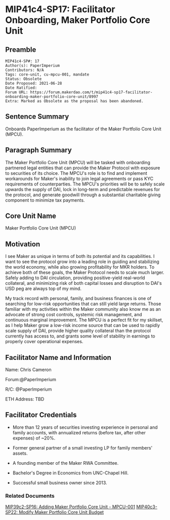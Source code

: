# MIP41c4-SP17: Facilitator Onboarding, Maker Portfolio Core Unit

## Preamble

```
MIP41c4-SP#: 17
Author(s): PaperImperium
Contributors: N/A
Tags: core-unit, cu-mpcu-001, mandate
Status: Obsolete
Date Proposed: 2021-06-28
Date Ratified:
Forum URL: https://forum.makerdao.com/t/mip41c4-sp17-facilitator-onboarding-maker-portfolio-core-unit/8997
Extra: Marked as Obsolete as the proposal has been abandoned.
```

## Sentence Summary

Onboards PaperImperium as the facilitator of the Maker Portfolio Core Unit (MPCU).

## Paragraph Summary

The Maker Portfolio Core Unit (MPCU) will be tasked with onboarding partnered legal entities that can provide the Maker Protocol with exposure to securities of its choice. The MPCU's role is to find and implement workarounds for Maker's inability to join legal agreements or pass KYC requirements of counterparties. The MPCU's priorities will be to safely scale upwards the supply of DAI, lock in long-term and predictable revenues for the protocol, and generate goodwill through a substantial charitable giving component to minimize tax payments.

## Core Unit Name

Maker Portfolio Core Unit (MPCU)

## Motivation

I see Maker as unique in terms of both its potential and its capabilities. I want to see the protocol grow into a leading role in guiding and stabilizing the world economy, while also growing profitability for MKR holders. To achieve both of these goals, the Maker Protocol needs to scale much larger. Safely adding to DAI circulation, providing positive-yield real-world collateral, and minimizing risk of both capital losses and disruption to DAI's USD peg are always top of my mind.

My track record with personal, family, and business finances is one of searching for low-risk opportunities that can still yield large returns. Those familiar with my activities within the Maker community also know me as an advocate of strong cost controls, systemic risk management, and continuous marginal improvement. The MPCU is a perfect fit for my skillset, as I help Maker grow a low-risk income source that can be used to rapidly scale supply of DAI, provide higher quality collateral than the protocol currently has access to, and grants some level of stability in earnings to properly cover operational expenses.

## Facilitator Name and Information

Name: Chris Cameron

Forum:@PaperImperium

R/C: @PaperImperium

ETH Address: TBD

## Facilitator Credentials

* More than 12 years of securities investing experience in personal and family accounts, with annualized returns (before tax, after other expenses) of ~20%.

* Former general partner of a small investing LP for family members' assets.

* A founding member of the Maker RWA Committee.

* Bachelor's Degree in Economics from UNC-Chapel Hill.

* Successful small business owner since 2013.

### Related Documents
[MIP39c2-SP16: Adding Maker Portfolio Core Unit - MPCU-001](https://forum.makerdao.com/t/mip39c2-spxx-adding-maker-portfolio-core-unit-mpcu-001/8996)
[MIP40c3-SP22: Modify Maker Portfolio Core Unit Budget](https://forum.makerdao.com/t/mip40c3-sp15-modify-maker-portfolio-core-unit-budget/8998)
